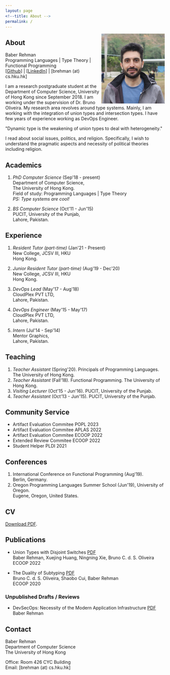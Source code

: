 ```yaml
---
layout: page
<!--title: About -->
permalink: /
---
```


<!--{% include image.html url="images/Baber.jpg" caption="" width="50" height="50" align="right" %} -->

<img src="images/baber2.JPG" width="200" height="220" align="right" />

## About

Baber Rehman <br />
Programming Languages | Type Theory | Functional Programming <br />
[[Github](https://github.com/baberrehman/)] | [[LinkedIn](https://www.linkedin.com/in/baberrehman/)] | [brehman (at) cs.hku.hk]

I am a research postgraduate student at the Department of Computer Science, University of Hong Kong since September 2018. I am working under the supervision of Dr. Bruno Oliveira.
My research area revolves around type systems.
Mainly, I am working with the integration of union types and intersection types.
I have few years of experience working as DevOps Engineer.

"Dynamic type is the weakening of union types to deal with heterogeneity."

I read about social issues, politics, and religion. Specifically, I wish to understand 
the pragmatic aspects and necessity of political theories including religion.

## Academics

1. *PhD Computer Science* (Sep'18 - present) <br />
   Department of Computer Science, <br />
   The University of Hong Kong. <br />
   Field of study: Programming Languages | Type Theory <br />
   *PS: Type systems are cool!*

2. *BS Computer Science* (Oct'11 - Jun'15) <br />
   PUCIT, University of the Punjab, <br />
   Lahore, Pakistan.

## Experience

1. *Resident Tutor (part-time)* (Jan'21 - Present) <br />
    New College, JCSV III, HKU <br />
    Hong Kong.

2. *Junior Resident Tutor (part-time)* (Aug'19 - Dec'20) <br />
    New College, JCSV III, HKU <br />
    Hong Kong.

3. *DevOps Lead* (May'17 - Aug'18) <br />
   CloudPlex PVT LTD, <br />
   Lahore, Pakistan.

4. *DevOps Engineer* (May'15 - May'17) <br />
   CloudPlex PVT LTD, <br />
   Lahore, Pakistan.

5. *Intern* (Jul'14 - Sep'14) <br />
   Mentor Graphics, <br />
   Lahore, Pakistan. 

## Teaching

1. *Teacher Assistant* (Spring'20). Principals of Programming Languages. The University of Hong Kong.
2. *Teacher Assistant* (Fall'18). Functional Programming. The University of Hong Kong.
3. *Visiting Lecturer* (Oct'15 - Jun'16). PUCIT, University of the Punjab.
4. *Teacher Assistant* (Oct'13 - Jun'15). PUCIT, University of the Punjab.

## Community Service

* Artifact Evaluation Commitee POPL 2023
* Artifact Evaluation Commitee APLAS 2022
* Artifact Evaluation Commitee ECOOP 2022
* Extended Review Commitee ECOOP 2022
* Student Helper PLDI 2021


## Conferences

1. International Conference on Functional Programming (Aug'19). <br />
   Berlin, Germany.
2. Oregon Programming Languages Summer School (Jun'19), University of Oregon. <br />
   Eugene, Oregon, United States.

## CV

[Download PDF](files/cv.pdf).

## Publications

* Union Types with Disjoint Switches
[PDF](files/ecoop2022.pdf) <br />
Baber Rehman, Xuejing Huang, Ningning Xie, Bruno C. d. S. Oliveira <br />
ECOOP 2022

* The Duality of Subtyping
[PDF](files/duo_ecoop2020.pdf) <br />
Bruno C. d. S. Oliveira, Shaobo Cui, Baber Rehman <br />
ECOOP 2020

### Unpublished Drafts / Reviews

* DevSecOps: Necessity of the Modern Application Infrastructure
[PDF](files/DevSecOps.pdf) <br />
Baber Rehman

## Contact

Baber Rehman <br />
Department of Computer Science<br />
The University of Hong Kong<br />

Office: Room 426 CYC Building<br />
Email: [brehman (at) cs.hku.hk]
